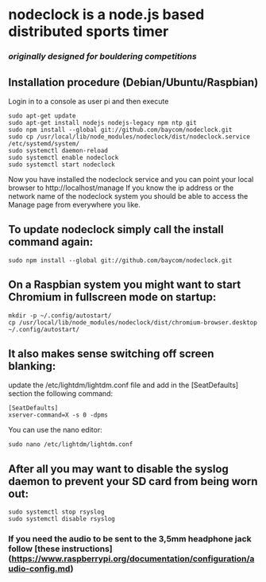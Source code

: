 # nodeclock is a node.js based distributed sports timer 
### *originally designed for bouldering competitions*

## Installation procedure (Debian/Ubuntu/Raspbian) 

Login in to a console as user pi and then execute

```
sudo apt-get update
sudo apt-get install nodejs nodejs-legacy npm ntp git
sudo npm install --global git://github.com/baycom/nodeclock.git
sudo cp /usr/local/lib/node_modules/nodeclock/dist/nodeclock.service /etc/systemd/system/
sudo systemctl daemon-reload
sudo systemctl enable nodeclock
sudo systemctl start nodeclock
```

Now you have installed the nodeclock service and you can point your local browser to http://localhost/manage
If you know the ip address or the network name of the nodeclock system you should be able to access the Manage page from everywhere you like. 

## To update nodeclock simply call the install command again:

```
sudo npm install --global git://github.com/baycom/nodeclock.git
```

## On a Raspbian system you might want to start Chromium in fullscreen mode on startup:

```
mkdir -p ~/.config/autostart/
cp /usr/local/lib/node_modules/nodeclock/dist/chromium-browser.desktop ~/.config/autostart/
```

## It also makes sense switching off screen blanking:

update the /etc/lightdm/lightdm.conf file and add in the [SeatDefaults] section the following command:
```
[SeatDefaults]
xserver-command=X -s 0 -dpms
```
You can use the nano editor:
```
sudo nano /etc/lightdm/lightdm.conf
```

## After all you may want to disable the syslog daemon to prevent your SD card from being worn out:
```
sudo systemctl stop rsyslog
sudo systemctl disable rsyslog

```

### If you need the audio to be sent to the 3,5mm headphone jack follow [these instructions] (https://www.raspberrypi.org/documentation/configuration/audio-config.md)
